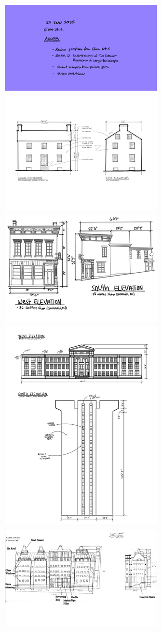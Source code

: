 ![Today's Agenda](images/250227_07-2.png)

![Fig. 5.2 Sketch D. Field Sketches of Two Exterior Elevations of Large Buildings](images/050104fieldSketchExtElevs.png)

![](images/Assignment_10_Above_Average.png)

![](images/Assignment_10_Average.jpg)

![](images/Assignment_10_Below_Average.png)

